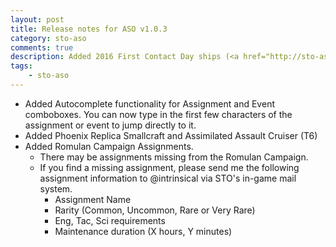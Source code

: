 ```yaml
---
layout: post
title: Release notes for ASO v1.0.3
category: sto-aso
comments: true
description: Added 2016 First Contact Day ships (<a href="http://sto-aso.com.s3-website-us-east-1.amazonaws.com/1.0.3/sto-aso.zip">download</a>)
tags:
    - sto-aso
---
```


 - Added Autocomplete functionality for Assignment and Event comboboxes. You can now type in the first few characters of the assignment or event to jump directly to it.
 - Added Phoenix Replica Smallcraft and Assimilated Assault Cruiser (T6)
 - Added Romulan Campaign Assignments.
   - There may be assignments missing from the Romulan Campaign.
   - If you find a missing assignment, please send me the following assignment information to @intrinsical via STO's in-game mail system.
      - Assignment Name
      - Rarity (Common, Uncommon, Rare or Very Rare)
      - Eng, Tac, Sci requirements
      - Maintenance duration (X hours, Y minutes)